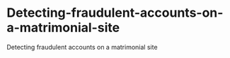 # Detecting-fraudulent-accounts-on-a-matrimonial-site
Detecting fraudulent accounts on a matrimonial site
